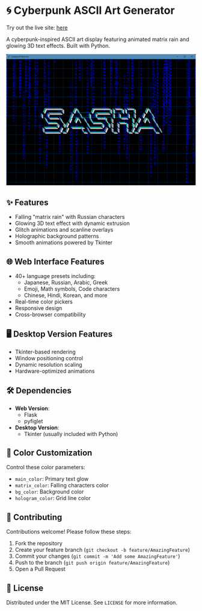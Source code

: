 # 🌀 Cyberpunk ASCII Art Generator

Try out the live site: [here]([https://simulated-name-art.replit.app/](https://sz-asc-art-sashazabegalin.replit.app/))

A cyberpunk-inspired ASCII art display featuring animated matrix rain and glowing 3D text effects. Built with Python.

![Cyberpunk ASCII Art Demo](sz-screenshot.png)

## ✨ Features

- Falling "matrix rain" with Russian characters
- Glowing 3D text effect with dynamic extrusion
- Glitch animations and scanline overlays
- Holographic background patterns
- Smooth animations powered by Tkinter

## 🌐 Web Interface Features
- 40+ language presets including:
  - Japanese, Russian, Arabic, Greek
  - Emoji, Math symbols, Code characters
  - Chinese, Hindi, Korean, and more
- Real-time color pickers
- Responsive design
- Cross-browser compatibility

## 🖥️ Desktop Version Features
- Tkinter-based rendering
- Window positioning control
- Dynamic resolution scaling
- Hardware-optimized animations

## 🛠️ Dependencies
- **Web Version**:
  - Flask
  - pyfiglet
- **Desktop Version**:
  - Tkinter (usually included with Python)

## 🌈 Color Customization
Control these color parameters:
- `main_color`: Primary text glow
- `matrix_color`: Falling characters color
- `bg_color`: Background color
- `hologram_color`: Grid line color

## 🤝 Contributing
Contributions welcome! Please follow these steps:
1. Fork the repository
2. Create your feature branch (`git checkout -b feature/AmazingFeature`)
3. Commit your changes (`git commit -m 'Add some AmazingFeature'`)
4. Push to the branch (`git push origin feature/AmazingFeature`)
5. Open a Pull Request

## 📄 License
Distributed under the MIT License. See `LICENSE` for more information.

